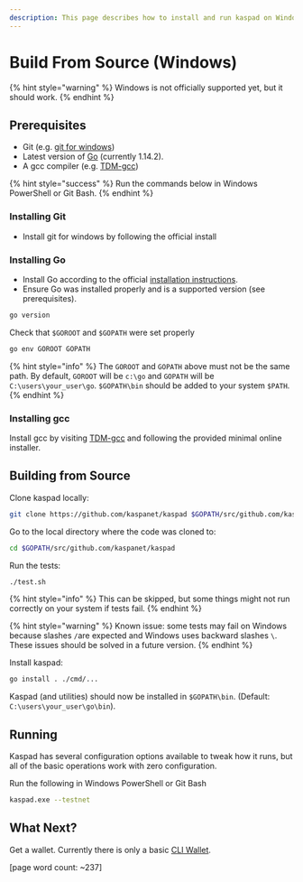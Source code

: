```yaml
---
description: This page describes how to install and run kaspad on Windows.
---
```


# Build From Source \(Windows\)

{% hint style="warning" %}
Windows is not officially supported yet, but it should work.
{% endhint %}

## Prerequisites

* Git \(e.g. [git for windows](https://gitforwindows.org/)\)
* Latest version of [Go](http://golang.org/) \(currently 1.14.2\).
* A gcc compiler \(e.g. [TDM-gcc](https://jmeubank.github.io/tdm-gcc/download/)\)

{% hint style="success" %}
Run the commands below in Windows PowerShell or Git Bash.
{% endhint %}

### Installing Git

* Install git for windows by following the official install

### Installing Go

* Install Go according to the official [installation instructions](http://golang.org/doc/install). 
* Ensure Go was installed properly and is a supported version \(see prerequisites\).

```bash
go version
```

Check that `$GOROOT` and `$GOPATH` were set properly

```bash
go env GOROOT GOPATH
```

{% hint style="info" %}
The `GOROOT` and `GOPATH` above must not be the same path. By default, `GOROOT` will be `c:\go` and `GOPATH` will be `C:\users\your_user\go`. `$GOPATH\bin` should be added to your system `$PATH`.
{% endhint %}

### Installing gcc

Install gcc by visiting [TDM-gcc](https://jmeubank.github.io/tdm-gcc/download/) and following the provided minimal online installer.

## Building from Source

Clone kaspad locally:

```bash
git clone https://github.com/kaspanet/kaspad $GOPATH/src/github.com/kaspanet/kaspad
```

Go to the local directory where the code was cloned to:

```bash
cd $GOPATH/src/github.com/kaspanet/kaspad
```

Run the tests:

```bash
./test.sh
```

{% hint style="info" %}
This can be skipped, but some things might not run correctly on your system if tests fail.
{% endhint %}

{% hint style="warning" %}
Known issue: some tests may fail on Windows because slashes `/`are expected and Windows uses backward slashes `\`. These issues should be solved in a future version.
{% endhint %}

Install kaspad:

```bash
go install . ./cmd/...
```

Kaspad \(and utilities\) should now be installed in `$GOPATH\bin`. \(Default: `C:\users\your_user\go\bin`\).

## Running

Kaspad has several configuration options available to tweak how it runs, but all of the basic operations work with zero configuration.

Run the following in Windows PowerShell or Git Bash

```bash
kaspad.exe --testnet
```

## What Next?

Get a wallet. Currently there is only a basic [CLI Wallet](../../cli-wallet.md).

\[page word count: ~237\]

